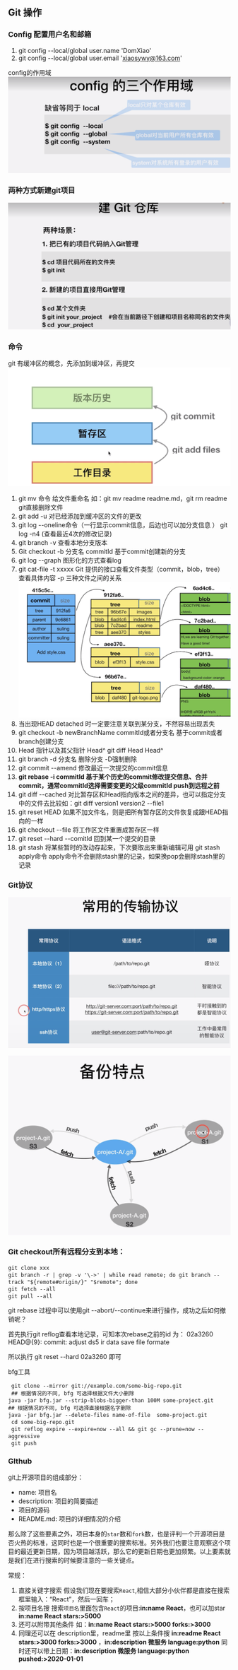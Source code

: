 ## Git 操作

### Config 配置用户名和邮箱

1. git config --local/global user.name 'DomXiao'
2. git config --local/global user.email 'xiaosywy@163.com'

config的作用域![gitconfig](../images/gitconfig.png)

### 两种方式新建git项目

![init](../images/initGit.png)

### 命令

git 有缓冲区的概念，先添加到缓冲区，再提交![gitmanagement](../images/gitmanagement.png)

1. git mv 命令 给文件重命名  如：git mv readme readme.md，git rm readme git直接删除文件
2. git add -u 对已经添加到缓冲区的文件的更改
3. git log --oneline命令（一行显示commit信息，后边也可以加分支信息 ）  git log -n4 (查看最近4次的修改记录) 
4. git branch -v 查看本地分支版本
5. Git checkout -b 分支名 commitId   基于commit创建新的分支
6. git log --graph  图形化的方式查看log  
7. git cat-file -t xxxxx    Git 提供的接口查看文件类型（commit，blob，tree）  查看具体内容 -p   三种文件之间的关系![gitfilerelation](../images/gitfilerelation.png)
8. 当出现HEAD detached 时一定要注意关联到某分支，不然容易出现丢失
9. git checkout -b newBranchName commitId或者分支名  基于commit或者branch创建分支
10. Head 指针以及其父指针 Head^   git diff Head Head^
11. git branch -d 分支名  删除分支 -D强制删除 
12. git commit --amend 修改最近一次提交的commit信息
13. **git rebase -i commitId  基于某个历史的commit修改提交信息、合并commit，通常commitId选择需要变更的父级commitId  push到远程之前**
14. git diff --cached 对比暂存区和Head指向版本之间的差异，也可以指定分支中的文件去比较如：git diff version1 version2  --file1
15. git reset HEAD  如果不加文件名，则是把所有暂存区的文件恢复成跟HEAD指向的一样
16. git checkout --file  将工作区文件重置成暂存区一样
17. git reset --hard --comitId 回到某一个提交的目录
18. git stash 将某些暂时的改动存起来，下次要取出来重新编辑可用  git stash apply命令 apply命令不会删除stash里的记录，如果换pop会删除stash里的记录 

### Git协议

![gitxieyi](../images/gitxieyi.png)

![gitbak](../images/gitbak.png)

### Git checkout所有远程分支到本地：

~~~shell
git clone xxx
git branch -r | grep -v '\->' | while read remote; do git branch --track "${remote#origin/}" "$remote"; done
git fetch --all
git pull --all
~~~

git rebase 过程中可以使用git --abort/--continue来进行操作，成功之后如何撤销呢？

首先执行git reflog查看本地记录，可知本次rebase之前的id 为：
02a3260 HEAD@{9}: commit: adjust ds5 ir data save file formate

所以执行
git reset --hard 02a3260
即可

bfg工具

~~~shell
 git clone --mirror git://example.com/some-big-repo.git
 ## 根据情况的不同, bfg 可选择根据文件大小删除
java -jar bfg.jar --strip-blobs-bigger-than 100M some-project.git
## 根据情况的不同, bfg 可选择直接根据名字删除
java -jar bfg.jar --delete-files name-of-file  some-project.git
 cd some-big-repo.git
 git reflog expire --expire=now --all && git gc --prune=now --aggressive
 git push
~~~

### GIthub

git上开源项目的组成部分：

- name: 项目名
- description: 项目的简要描述
- 项目的源码
- README.md: 项目的详细情况的介绍

那么除了这些要素之外，项目本身的`star`数和`fork`数，也是评判一个开源项目是否火热的标准，这同时也是一个很重要的搜索标准。另外我们也要注意观察这个项目的最近更新日期，因为项目越活跃，那么它的更新日期也更加频繁。以上要素就是我们在进行搜索的时候要注意的一些关键点。

常规：

1. 直接关键字搜索	假设我们现在要搜索`React`,相信大部分小伙伴都是直接在搜索框里输入：“React”，然后一回车；
2. 按项目名搜           搜索`项目名`里面包含`React`的项目:**in:name React**，也可以加star **in:name React stars:>5000**
3. 还可以附带其他条件  如：**in:name React stars:>5000 forks:>3000**
4. 同理还可以在 description里，readme里 按以上条件搜 **in:readme React stars:>3000 forks:>3000** ，**in:description 微服务 language:python** 同时还可以带上日期：**in:description 微服务 language:python pushed:>2020-01-01**

